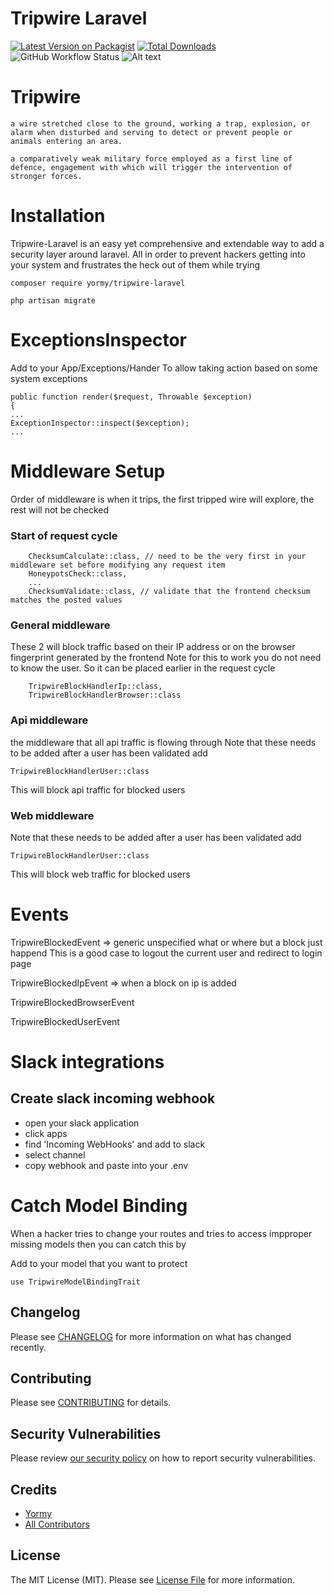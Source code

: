 # Tripwire Laravel

[![Latest Version on Packagist](https://img.shields.io/packagist/v/yormy/tripwire-laravel.svg?style=flat-square)](https://packagist.org/packages/yormy/tripwire-laravel)
[![Total Downloads](https://img.shields.io/packagist/dt/yormy/tripwire-laravel.svg?style=flat-square)](https://packagist.org/packages/yormy/tripwire-laravel)
![GitHub Workflow Status](https://img.shields.io/github/workflow/status/facade/ignition/run-php-tests?label=Tests)
![Alt text](./coverage.svg)

# Tripwire
```a wire stretched close to the ground, working a trap, explosion, or alarm when disturbed and serving to detect or prevent people or animals entering an area.```

```a comparatively weak military force employed as a first line of defence, engagement with which will trigger the intervention of stronger forces.```


# Installation
Tripwire-Laravel is an easy yet comprehensive and extendable way to add a security layer around laravel. All in order to prevent hackers getting into your system and frustrates the heck out of them while trying
```
composer require yormy/tripwire-laravel

php artisan migrate
```

# ExceptionsInspector
Add to your App/Exceptions/Hander
To allow taking action based on some system exceptions
```
public function render($request, Throwable $exception)
{
...
ExceptionInspector::inspect($exception);
...
```

# Middleware Setup
Order of middleware is when it trips, the first tripped wire will explore, the rest will not be checked

### Start of request cycle
```
    ChecksumCalculate::class, // need to be the very first in your middleware set before modifying any request item
    HoneypotsCheck::class,
    ...
    ChecksumValidate::class, // validate that the frontend checksum matches the posted values
```

### General middleware
These 2 will block traffic based on their IP address or on the browser fingerprint generated by the frontend
Note for this to work you do not need to know the user. So it can be placed earlier in the request cycle
```
    TripwireBlockHandlerIp::class,
    TripwireBlockHandlerBrowser::class
```

### Api middleware
the middleware that all api traffic is flowing through
Note that these needs to be added after a user has been validated
add
```
TripwireBlockHandlerUser::class
```
This will block api traffic for blocked users  

### Web middleware
Note that these needs to be added after a user has been validated
add
```
TripwireBlockHandlerUser::class
```
This will block web traffic for blocked users



# Events
TripwireBlockedEvent => generic unspecified what or where but a block just happend
This is a good case to logout the current user and redirect to login page

TripwireBlockedIpEvent => when a block on ip is added


TripwireBlockedBrowserEvent

TripwireBlockedUserEvent

# Slack integrations
## Create slack incoming webhook
- open your slack application
- click apps
- find 'Incoming WebHooks' and add to slack
- select channel
- copy webhook and paste into your .env


# Catch Model Binding
When a hacker tries to change your routes and tries to access impproper missing models then you can catch this by

Add to your model that you want to protect
```
use TripwireModelBindingTrait
```


## Changelog

Please see [CHANGELOG](CHANGELOG.md) for more information on what has changed recently.

## Contributing

Please see [CONTRIBUTING](.github/CONTRIBUTING.md) for details.

## Security Vulnerabilities

Please review [our security policy](../../security/policy) on how to report security vulnerabilities.

## Credits

- [Yormy](https://gitlab.com/yormy)
- [All Contributors](../../contributors)

## License

The MIT License (MIT). Please see [License File](LICENSE.md) for more information.
